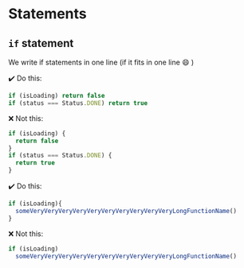# Statements

## `if` statement

We write if statements in one line (if it fits in one line :smile: )

:heavy_check_mark: Do this:
```ts
if (isLoading) return false
if (status === Status.DONE) return true
```
:x: Not this:
```ts
if (isLoading) {
  return false
}
if (status === Status.DONE) {
  return true
}
```

:heavy_check_mark: Do this:
```ts
if (isLoading){
  someVeryVeryVeryVeryVeryVeryVeryVeryVeryVeryLongFunctionName()
}
```

:x: Not this:
```ts
if (isLoading)
  someVeryVeryVeryVeryVeryVeryVeryVeryVeryVeryLongFunctionName()
```
